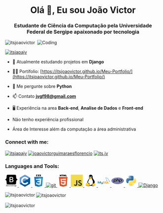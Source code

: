 <h1 align="center">Olá 👋, Eu sou João Victor</h1>
<h3 align="center">Estudante de Ciência da Computação pela Universidade Federal de Sergipe apaixonado por tecnologia</h3>
<img align="right" alt="Coding" width="400" src="https://media2.giphy.com/media/qgQUggAC3Pfv687qPC/giphy.gif?cid=ecf05e47rv354d8wdv8hebcc01v8hcglc2ed7a1t8cwsbty0&rid=giphy.gif&ct=g">

<p align="left"> <img src="https://komarev.com/ghpvc/?username=itsjoaovictor&label=Profile%20views&color=0e75b6&style=flat" alt="itsjoaovictor" /> </p>


<p align="left"> <a href="https://twitter.com/itsjapajv" target="blank"><img src="https://img.shields.io/twitter/follow/itsjapajv?logo=twitter&style=for-the-badge" alt="itsjapajv" /></a> </p>

- 🌱 Atualmente estudando projetos em **Django**

- 👨‍💻 Portifolio:  [https://itsjoaovictor.github.io/Meu-Portfolio/](https://itsjoaovictor.github.io/Meu-Portfolio/)

- 💬 Me pergunte sobre **Python**

- 📫 Contato **jvgf98@gmail.com**

- 🖥️ Experiência na area **Back-end**, **Analise de Dados** e **Front-end**
- Não tenho experiência profissional
- Área de Interesse além da computação a área administrativa 


<h3 align="left">Connect with me:</h3>
<p align="left">
<a href="https://twitter.com/itsjapajv" target="blank"><img align="center" src="https://raw.githubusercontent.com/rahuldkjain/github-profile-readme-generator/master/src/images/icons/Social/twitter.svg" alt="itsjapajv" height="30" width="40" /></a>
<a href="https://linkedin.com/in/joaovictorguimaraesflorencio" target="blank"><img align="center" src="https://raw.githubusercontent.com/rahuldkjain/github-profile-readme-generator/master/src/images/icons/Social/linked-in-alt.svg" alt="joaovictorguimaraesflorencio" height="30" width="40" /></a>
<a href="https://instagram.com/its.jv" target="blank"><img align="center" src="https://raw.githubusercontent.com/rahuldkjain/github-profile-readme-generator/master/src/images/icons/Social/instagram.svg" alt="its.jv" height="30" width="40" /></a>
</p>

<h3 align="left">Languages and Tools:</h3>
<p align="left"> <a href="https://getbootstrap.com" target="_blank" rel="noreferrer"> <img src="https://raw.githubusercontent.com/devicons/devicon/master/icons/bootstrap/bootstrap-plain-wordmark.svg" alt="bootstrap" width="40" height="40"/> </a> <a href="https://www.cprogramming.com/" target="_blank" rel="noreferrer"> <img src="https://raw.githubusercontent.com/devicons/devicon/master/icons/c/c-original.svg" alt="c" width="40" height="40"/> </a> <a href="https://www.w3schools.com/css/" target="_blank" rel="noreferrer"> <img src="https://raw.githubusercontent.com/devicons/devicon/master/icons/css3/css3-original-wordmark.svg" alt="css3" width="40" height="40"/> </a> <a href="https://git-scm.com/" target="_blank" rel="noreferrer"> <img src="https://www.vectorlogo.zone/logos/git-scm/git-scm-icon.svg" alt="git" width="40" height="40"/> </a> <a href="https://www.w3.org/html/" target="_blank" rel="noreferrer"> <img src="https://raw.githubusercontent.com/devicons/devicon/master/icons/html5/html5-original-wordmark.svg" alt="html5" width="40" height="40"/> </a> <a href="https://developer.mozilla.org/en-US/docs/Web/JavaScript" target="_blank" rel="noreferrer"> <img src="https://raw.githubusercontent.com/devicons/devicon/master/icons/javascript/javascript-original.svg" alt="javascript" width="40" height="40"/> </a> <a href="https://www.linux.org/" target="_blank" rel="noreferrer"> <img src="https://raw.githubusercontent.com/devicons/devicon/master/icons/linux/linux-original.svg" alt="linux" width="40" height="40"/> </a> <a href="https://www.mysql.com/" target="_blank" rel="noreferrer"> <img src="https://raw.githubusercontent.com/devicons/devicon/master/icons/mysql/mysql-original-wordmark.svg" alt="mysql" width="40" height="40"/> </a> <a href="https://www.php.net" target="_blank" rel="noreferrer"> <img src="https://raw.githubusercontent.com/devicons/devicon/master/icons/php/php-original.svg" alt="php" width="40" height="40"/> </a> <a href="https://www.python.org" target="_blank" rel="noreferrer"> <img src="https://raw.githubusercontent.com/devicons/devicon/master/icons/python/python-original.svg" alt="python" width="40" height="40"/> </a> <a href="https://reactjs.org/" target="_blank" rel="noreferrer"> <img src="https://cdn.jsdelivr.net/gh/devicons/devicon/icons/django/django-plain-wordmark.svg" alt="Django" width="40" height="40"/> </a> </p>

<p><img align="left" src="https://github-readme-stats.vercel.app/api/top-langs?username=itsjoaovictor&show_icons=true&locale=en&layout=compact" alt="itsjoaovictor" /></p>

<p>&nbsp;<img align="center" src="https://github-readme-stats.vercel.app/api?username=itsjoaovictor&show_icons=true&locale=en" alt="itsjoaovictor" /></p>

<p><img align="center" src="https://github-readme-streak-stats.herokuapp.com/?user=itsjoaovictor&" alt="itsjoaovictor" /></p>

